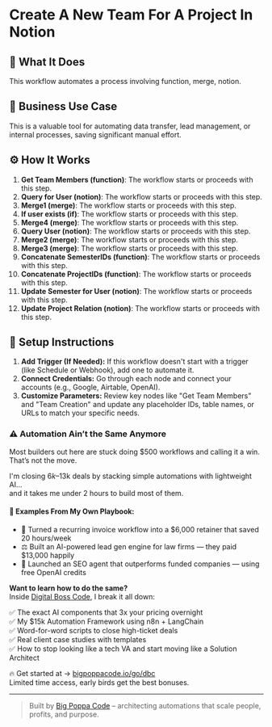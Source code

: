 # Create A New Team For A Project In Notion

## 🚀 What It Does
This workflow automates a process involving function, merge, notion.

## 💼 Business Use Case
This is a valuable tool for automating data transfer, lead management, or internal processes, saving significant manual effort.

## ⚙️ How It Works
1. **Get Team Members (function)**: The workflow starts or proceeds with this step.
2. **Query for User (notion)**: The workflow starts or proceeds with this step.
3. **Merge1 (merge)**: The workflow starts or proceeds with this step.
4. **If user exists (if)**: The workflow starts or proceeds with this step.
5. **Merge4 (merge)**: The workflow starts or proceeds with this step.
6. **Query User (notion)**: The workflow starts or proceeds with this step.
7. **Merge2 (merge)**: The workflow starts or proceeds with this step.
8. **Merge3 (merge)**: The workflow starts or proceeds with this step.
9. **Concatenate SemesterIDs (function)**: The workflow starts or proceeds with this step.
10. **Concatenate ProjectIDs (function)**: The workflow starts or proceeds with this step.
11. **Update Semester for User (notion)**: The workflow starts or proceeds with this step.
12. **Update Project Relation (notion)**: The workflow starts or proceeds with this step.

## 🔧 Setup Instructions
1. **Add Trigger (If Needed):** If this workflow doesn't start with a trigger (like Schedule or Webhook), add one to automate it.
2. **Connect Credentials:** Go through each node and connect your accounts (e.g., Google, Airtable, OpenAI).
3. **Customize Parameters:** Review key nodes like "Get Team Members" and "Team Creation" and update any placeholder IDs, table names, or URLs to match your specific needs.

### ⚠️ Automation Ain’t the Same Anymore

Most builders out here are stuck doing $500 workflows and calling it a win.  
That’s not the move.  

I'm closing $6k–$13k deals by stacking simple automations with lightweight AI...  
and it takes me under 2 hours to build most of them.

#### 🧠 Examples From My Own Playbook:
- 🔁 Turned a recurring invoice workflow into a $6,000 retainer that saved 20 hours/week  
- ⚖️ Built an AI-powered lead gen engine for law firms — they paid $13,000 happily  
- 🚀 Launched an SEO agent that outperforms funded companies — using free OpenAI credits  

**Want to learn how to do the same?**  
Inside [Digital Boss Code](https://bigpoppacode.io/go/dbc), I break it all down:

✅ The exact AI components that 3x your pricing overnight  
✅ My $15k Automation Framework using n8n + LangChain  
✅ Word-for-word scripts to close high-ticket deals  
✅ Real client case studies with templates  
✅ How to stop looking like a tech VA and start moving like a Solution Architect  

🔥 Get started at → [bigpoppacode.io/go/dbc](https://bigpoppacode.io/go/dbc)  
Limited time access, early birds get the best bonuses.

---

> Built by [Big Poppa Code](https://bigpoppacode.io) – architecting automations that scale people, profits, and purpose.
